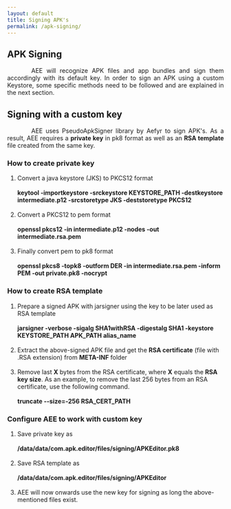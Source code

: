 ```yaml
---
layout: default
title: Signing APK's
permalink: /apk-signing/
---
```


<style>
    tab1 { padding-left: 4em; }
</style>

## APK Signing

<p style="text-align: justify;"><tab1>AEE will recognize APK files and app bundles and sign them accordingly with its default key. In order to sign an APK using a custom Keystore, some specific methods need to be followed and are explained in the next section.</tab1></p>

## Signing with a custom key

<p style="text-align: justify;"><tab1>AEE uses PseudoApkSigner library by Aefyr to sign APK's. As a result, AEE requires a <b>private key</b> in pk8 format as well as an <b>RSA template</b> file created from the same key.</tab1></p>

### How to create private key

<ol>
    <li>Convert a java keystore (JKS) to PKCS12 format<br><br><b>keytool -importkeystore -srckeystore KEYSTORE_PATH -destkeystore intermediate.p12 -srcstoretype JKS -deststoretype PKCS12</b><br><br></li>
    <li>Convert a PKCS12 to pem format<br><br><b>openssl pkcs12 -in intermediate.p12 -nodes -out intermediate.rsa.pem</b><br><br></li>
    <li>Finally convert pem to pk8 format<br><br><b>openssl pkcs8 -topk8 -outform DER -in intermediate.rsa.pem -inform PEM -out private.pk8 -nocrypt</b><br></li>
</ol>

### How to create RSA template

<ol>
    <li>Prepare a signed APK with jarsigner using the key to be later used as RSA template<br><br><b>jarsigner -verbose -sigalg SHA1withRSA -digestalg SHA1 -keystore KEYSTORE_PATH APK_PATH alias_name</b><br><br></li>
    <li>Extract the above-signed APK file and get the <b>RSA certificate</b> (file with .RSA extension) from <b>META-INF</b> folder<br><br></li>
    <li>Remove last <b>X</b> bytes from the RSA certificate, where <b>X</b> equals the <b>RSA key size</b>. As an example, to remove the last 256 bytes from an RSA certificate, use the following command.<br><br><b><b>truncate --size=-256 RSA_CERT_PATH</b></b><br></li>
</ol>

### Configure AEE to work with custom key

<ol>
    <li>Save private key as<br><br><b>/data/data/com.apk.editor/files/signing/APKEditor.pk8</b><br><br></li>
    <li>Save RSA template as<br><br><b>/data/data/com.apk.editor/files/signing/APKEditor</b><br><br></li>
    <li>AEE will now onwards use the new key for signing as long the above-mentioned files exist.</li>
</ol>
